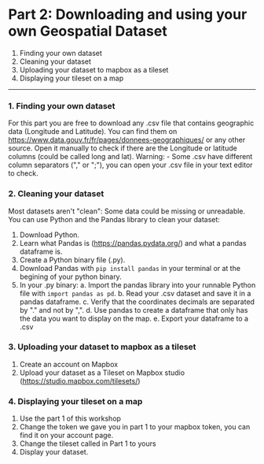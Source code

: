 # Part 2: Downloading and using your own Geospatial Dataset
  1. Finding your own dataset
  2. Cleaning your dataset
  3. Uploading your dataset to mapbox as a tileset
  4. Displaying your tileset on a map
 ---
 ### 1. Finding your own dataset
 For this part you are free to download any .csv file that contains geographic data (Longitude and Latitude).
 You can find them on https://www.data.gouv.fr/fr/pages/donnees-geographiques/ or any other source. 
 Open it manually to check if there are the Longitude or latitude columns (could be called long and lat).
 Warning: - Some .csv have different column separators ("," or ";"), you can open your .csv file in your text editor to check.
 
 ### 2. Cleaning your dataset
 Most datasets aren't "clean": Some data could be missing or unreadable.
 You can use Python and the Pandas library to clean your dataset:
 1. Download Python.
 2. Learn what Pandas is (https://pandas.pydata.org/) and what a pandas dataframe is.
 3. Create a Python binary file (.py).
 4. Download Pandas with `pip install pandas` in your terminal or at the begining of your python binary.
 5. In your .py binary:
  a. Import the pandas library into your runnable Python file with `import pandas as pd`.
  b. Read your .csv dataset and save it in a pandas dataframe.
  c. Verify that the coordinates decimals are separated by "." and not by ",".
  d. Use pandas to create a dataframe that only has the data you want to display on the map.
  e. Export your dataframe to a .csv
 
 ### 3. Uploading your dataset to mapbox as a tileset
 1. Create an account on Mapbox
 2. Upload your dataset as a Tileset on Mapbox studio (https://studio.mapbox.com/tilesets/)
 
 ### 4. Displaying your tileset on a map
 1. Use the part 1 of this workshop
 2. Change the token we gave you in part 1 to your mapbox token, you can find it on your account page.
 3. Change the tileset called in Part 1 to yours
 4. Display your dataset.
